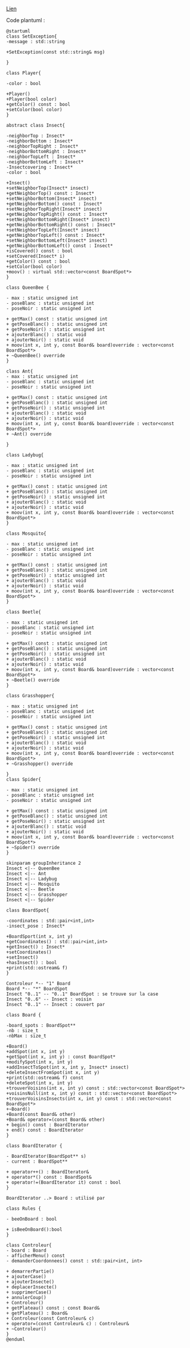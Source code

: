[Lien](https://www.plantuml.com/plantuml/svg/xLZDRXit4BxlKx0-62klRRGzz20uHYgZBGp4hfi4lHhKxbXYkqjk-IFOTPrdoRMlaRvOXpkXkDHAYoI0SzB14ZdppJV36Vve_D9OhgrhwgoikJ7i3TYVxajehL3oCJjfm1Y-03PbnbRJgR5Qo4MM5NrONYffR1zmo1gpc6JPK_QHzQRc3w0Vi-oaLBNII3TNgaOUKkIJzSZBMGT2sGBi1GvHppeVmQumf4ZXw8tFZTMyj8pSNae3fVLk9OZ5SgxqMzKY2ScFedYch5LDeea6ht5aTrkbwjJq5ToDM6vgQL2g5VWaHiqWQoJtMJDWhwEx_AC14zstps2gZtaCIA98mXfb8SYGAE49IHjb2g1F2sgCRuWR3uyACyv6c16cj8wV4jekFc4kVCcXshhDIHNfF_jO58rIAuHEsKfewtXD9tM5T4gV4S5CSLszQPKzEe-7zZS786S0p1yWrl3xxXRWLfJCIICM4Yecf4LTgmpCQYxBKSIr4de782iOBkgAtuSbRSSHx2PuG_0eZ5oEeFWVobdG0xAL4bLKfoIaPQZkyef4xFwO-Q-7OzRBvY6R-w-9hvyM5Q3zpfGNx5r8TZxvy3wOn5ByAEtZSzTWNmFCSfB-3-zZ1Lxnwc7k5izx5FPbY0c_KkOl9wpwMXdVPtm6O6ju_dplBnhAzFQh_XUDdqlLjg2VlnJxKlJIdTGZUmeDKIkghr6AVIaeqvkdmlmfPCirRzX2AzTUoYLeOJ5QODzdzAkOdVrpShB-kPe8yKdlpyCpdiZ2IvC8wOWcejvMIUGKTpY_wqLHjwjq9IItO48BtNAXpuIqn_XtdfrGkt3hDqUl9yYAGADjaj_mwtzDcq-s4tjOQ1FJvYMrxYIndrno4oRhhgBLo9XtFfIn6dXpoEwwTlj2IQjL3Kwp8qp4mNS7jFoi-oJPqK5CIKZRmRUdfuX5DOqYmYy669Aw5J23l3Ld9JVGj_oXioI1tr9A625JwWHGUZ9jMSlJ8dLzJRT3RmswzXMAEz8twtCVZVWRRgsVuD5SpqE1VCfuvIssbMaeHeBDhU_xiqhSFGp0H4shUAi6wcCsw3WhgC42YN_MgXbIxYecHHKOjjbHIVJlNR9DgettrMXZMQp8-DhLzPSHf47GGhymbdVh-j4WkRQKNO96LPYse3dolDYEOdDO21clRT9VMZ92FSXgfpQy-wcOMkv4bFVs9ZCJL9TEQv1sOzjcnJhUeiWdcmuFU_gZD2gYw0E-UP6dOGcR_il1XvyYJa_FYGiHpefQcF_-xP-yrwu6GykR0_mg2KjiFdPXPcjnFfa69sGSxvj7Rq-cv0xd_EvEb5YIAv0kh0p55JHSLg2xQqz92M22Td1rikxkp8hEI6lGDrnR0VaaFeKNt2HpseKagg2jUPdAZ6jRBPg-ePIkzl6ujfl7LU6KtksQM-0kXfcygfkOQP0dL6GH1OUiHFR1Nau1RDeN-4Sv2UufUmcoSatzFm00)

Code plantuml :
```
@startuml
class SetException{
-message : std::string

+SetException(const std::string& msg)

}

class Player{

-color : bool

+Player()
+Player(bool color)
+getColor() const : bool
+setColor(bool color)
}

abstract class Insect{

-neighborTop : Insect*
-neighborBottom : Insect*
-neighborTopRight : Insect*
-neighborBottomRight : Insect*
-neighborTopLeft : Insect*
-neighborBottomLeft : Insect*
-Insectcovering : Insect*
-color : bool

+Insect()
+setNeighborTop(Insect* insect)
+getNeighborTop() const : Insect* 
+setNeighborBottom(Insect* insect)
+getNeighborBottom() const : Insect*
+setNeighborTopRight(Insect* insect)
+getNeighborTopRight() const : Insect* 
+setNeighborBottomRight(Insect* insect)
+getNeighborBottomRight() const : Insect*
+setNeighborTopLeft(Insect* insect)
+getNeighborTopLeft() const : Insect*
+setNeighborBottomLeft(Insect* insect)
+getNeighborBottomLeft() const : Insect*
+isCovered() const : bool
+setCovered(Insect* i)
+getColor() const : bool
+setColor(bool color)
+moov() : virtual std::vector<const BoardSpot*>
}

class QueenBee {

- max : static unsigned int
- poseBlanc : static unsigned int
- poseNoir : static unsigned int

+ getMax() const : static unsigned int
+ getPoseBlanc() : static unsigned int
+ getPoseNoir() : static unsigned int
+ ajouterBlanc() : static void
+ ajouterNoir() : static void 
+ moov(int x, int y, const Board& board)override : vector<const BoardSpot*>
+ ~QueenBee() override
}

class Ant{
- max : static unsigned int
- poseBlanc : static unsigned int
- poseNoir : static unsigned int

+ getMax() const : static unsigned int
+ getPoseBlanc() : static unsigned int
+ getPoseNoir() : static unsigned int
+ ajouterBlanc() : static void
+ ajouterNoir() : static void 
+ moov(int x, int y, const Board& board)override : vector<const BoardSpot*>
+ ~Ant() override
 
}

class Ladybug{

- max : static unsigned int
- poseBlanc : static unsigned int
- poseNoir : static unsigned int

+ getMax() const : static unsigned int
+ getPoseBlanc() : static unsigned int
+ getPoseNoir() : static unsigned int
+ ajouterBlanc() : static void
+ ajouterNoir() : static void 
+ moov(int x, int y, const Board& board)override : vector<const BoardSpot*>
}

class Mosquito{

- max : static unsigned int
- poseBlanc : static unsigned int
- poseNoir : static unsigned int

+ getMax() const : static unsigned int
+ getPoseBlanc() : static unsigned int
+ getPoseNoir() : static unsigned int
+ ajouterBlanc() : static void
+ ajouterNoir() : static void 
+ moov(int x, int y, const Board& board)override : vector<const BoardSpot*>
}

class Beetle{

- max : static unsigned int
- poseBlanc : static unsigned int
- poseNoir : static unsigned int

+ getMax() const : static unsigned int
+ getPoseBlanc() : static unsigned int
+ getPoseNoir() : static unsigned int
+ ajouterBlanc() : static void
+ ajouterNoir() : static void 
+ moov(int x, int y, const Board& board)override : vector<const BoardSpot*>
+ ~Beetle() override
}

class Grasshopper{

- max : static unsigned int
- poseBlanc : static unsigned int
- poseNoir : static unsigned int

+ getMax() const : static unsigned int
+ getPoseBlanc() : static unsigned int
+ getPoseNoir() : static unsigned int
+ ajouterBlanc() : static void
+ ajouterNoir() : static void 
+ moov(int x, int y, const Board& board)override : vector<const BoardSpot*>
+ ~Grasshopper() override

}
class Spider{

- max : static unsigned int
- poseBlanc : static unsigned int
- poseNoir : static unsigned int

+ getMax() const : static unsigned int
+ getPoseBlanc() : static unsigned int
+ getPoseNoir() : static unsigned int
+ ajouterBlanc() : static void
+ ajouterNoir() : static void 
+ moov(int x, int y, const Board& board)override : vector<const BoardSpot*>
+ ~Spider() override
}

skinparam groupInheritance 2
Insect <|-- QueenBee
Insect <|-- Ant
Insect <|-- Ladybug
Insect <|-- Mosquito
Insect <|-- Beetle
Insect <|-- Grasshopper
Insect <|-- Spider

class BoardSpot{

-coordinates : std::pair<int,int>
-insect_pose : Insect*

+BoardSport(int x, int y)
+getCoordinates() : std::pair<int,int>
+getInsect() : Insect*
+setCoordinates()
+setInsect()
+hasInsect() : bool
+print(std::ostream& f)
}

Controleur *-- "1" Board
Board *-- "*" BoardSpot
Insect "0..1" -- "0..1" BoardSpot : se trouve sur la case
Insect "0..6" -- Insect : voisin
Insect "0..1" -- Insect : couvert par

class Board {

-board_spots : BoardSpot**
-nb : size_t
-nbMax : size_t

+Board()
+addSpot(int x, int y)
+getSpot(int x, int y) : const BoardSpot*
+modifySpot(int x, int y)
+addInsectToSpot(int x, int y, Insect* insect)
+deleteInsectFromSpot(int x, int y)
+print(std::ostream& f) const
+deleteSpot(int x, int y)
+trouverVoisins(int x, int y) const : std::vector<const BoardSpot*>
+voisinsNull(int x, int y) const : std::vector<const BoardSpot*>
+trouverVoisinsInsects(int x, int y) const : std::vector<const BoardSpot*>
+~Board()
+Board(const Board& other)
+Board& operator=(const Board& other)
+ begin() const : BoardIterator
+ end() const : BoardIterator
}

class BoardIterator {

- BoardIterator(BoardSpot** s)
- current : BoardSpot**

+ operator++() : BoardIterator&
+ operator*() const : BoardSpot&
+ operator!=(BoardIterator it) const : bool
}

BoardIterator ..> Board : utilisé par

class Rules {

- beeOnBoard : bool

+ isBeeOnBoard():bool
}

class Controleur{
- board : Board
- afficherMenu() const
- demanderCoordonnees() const : std::pair<int, int>

+ demarrerPartie()
+ ajouterCase()
+ ajouterInsecte()
+ deplacerInsecte()
+ supprimerCase()
+ annulerCoup()
+ Controleur()
+ getPlateau() const : const Board&
+ getPlateau() : Board&
+ Controleur(const Controleur& c)
+ operator=(const Controleur& c) : Controleur&
+ ~Controleur()
}
@enduml
```
